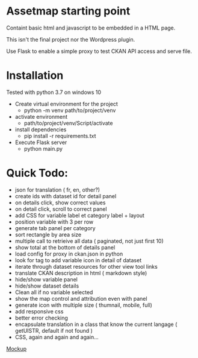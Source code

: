 # Assetmap starting point

Containt basic html and javascript to be embedded in a HTML page.

This isn't the final project nor the Wordpress plugin.

Use Flask to enable a simple proxy to test CKAN API access and serve file.

# Installation

Tested with python 3.7 on windows 10

* Create virtual environment for the project
    * python -m venv path/to/project/venv
* activate environment
    * path/to/project/venv/Script/activate
* install dependencies
    * pip install -r requirements.txt
* Execute Flask server
    * python main.py
    
# Quick Todo:

* json for translation ( fr, en, other?)
* create ids with dataset id for detail panel
* on details click, show correct values
* on detail click, scroll to correct panel
* add CSS for variable label et category label + layout
* position variable with 3 per row
* generate tab panel per category
* sort rectangle by area size
* multiple call to retrieive all data ( paginated, not just first 10)
* show total at the bottom of details panel
* load config for proxy in ckan.json in python
* look for tag to add variable icon in detail of dataset
* iterate through dataset resources for other view tool links
* translate CKAN description in html ( markdown style)
* hide/show variable panel
* hide/show dataset details
* Clean all if no variable selected 
* show the map control and attribution even with panel
* generate icon with multiple size ( thumnail, mobile, full)
* add responsive css
* better error checking
* encapsulate translation in a class that know the current langage ( getUISTR, default if not found )
* CSS, again and again and again...



[Mockup](https://xd.adobe.com/view/f27999f2-a6d1-4498-51b1-37dc757286ff-8448/screen/6b487dff-190c-45b1-b1ca-478295611337/Web-1920-15/)